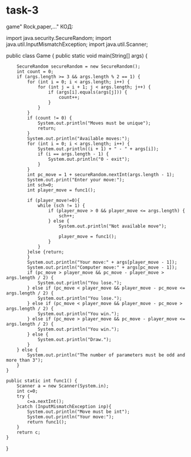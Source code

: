 # task-3
game" Rock,paper,..."
 КОД:
 
 
 import java.security.SecureRandom;
import java.util.InputMismatchException;
import java.util.Scanner;

public class Game {
    public static void main(String[] args) {

        SecureRandom secureRandom = new SecureRandom();
        int count = 0;
        if (args.length >= 3 && args.length % 2 == 1) {
            for (int i = 0; i < args.length; i++) {
                for (int j = i + 1; j < args.length; j++) {
                    if (args[i].equals(args[j])) {
                        count++;
                    }
                }
            }
            if (count != 0) {
                System.out.println("Moves must be unique");
                return;
            }
            System.out.println("Available moves:");
            for (int i = 0; i < args.length; i++) {
                System.out.println((i + 1) + " - " + args[i]);
                if (i == args.length - 1) {
                    System.out.println("0 - exit");
                }
            }
            int pc_move = 1 + secureRandom.nextInt(args.length - 1);
            System.out.print("Enter your move:");
            int sch=0;
            int player_move = func1();

            if (player_move!=0){
                while (sch != 1) {
                    if (player_move > 0 && player_move <= args.length) {
                        sch++;
                    } else {
                        System.out.println("Not available move");

                        player_move = func1();
                    }
                }
            }else {return;
            }
            System.out.println("Your move:" + args[player_move - 1]);
            System.out.println("Computer move:" + args[pc_move - 1]);
            if (pc_move > player_move && pc_move - player_move > args.length / 2) {
                System.out.println("You lose.");
            } else if (pc_move < player_move && player_move - pc_move <= args.length / 2) {
                System.out.println("You lose.");
            } else if (pc_move < player_move && player_move - pc_move > args.length / 2) {
                System.out.println("You win.");
            } else if (pc_move > player_move && pc_move - player_move <= args.length / 2) {
                System.out.println("You win.");
            } else {
                System.out.println("Draw.");
            }
        } else {
            System.out.println("The number of parameters must be odd and more than 3");
        }
    }

    public static int func1() {
        Scanner a = new Scanner(System.in);
        int c=0;
        try {
            c=a.nextInt();
        }catch (InputMismatchException inp){
            System.out.println("Move must be int");
            System.out.println("Your move:");
            return func1();
        }
        return c;
    }
}



